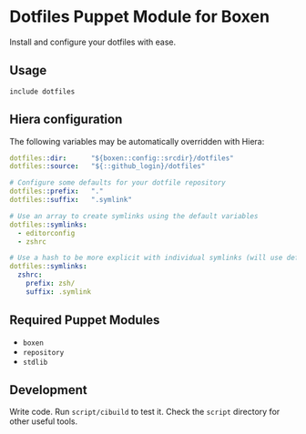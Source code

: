 # Dotfiles Puppet Module for Boxen

Install and configure your dotfiles with ease.

## Usage

```puppet
include dotfiles
```

## Hiera configuration

The following variables may be automatically overridden with Hiera:

``` yaml
dotfiles::dir:      "${boxen::config::srcdir}/dotfiles"
dotfiles::source:   "${::github_login}/dotfiles"

# Configure some defaults for your dotfile repository
dotfiles::prefix:   "."
dotfiles::suffix:   ".symlink"

# Use an array to create symlinks using the default variables
dotfiles::symlinks:
  - editorconfig
  - zshrc

# Use a hash to be more explicit with individual symlinks (will use defaults too)
dotfiles::symlinks:
  zshrc:
    prefix: zsh/
    suffix: .symlink
```

## Required Puppet Modules

* `boxen`
* `repository`
* `stdlib`

## Development

Write code. Run `script/cibuild` to test it. Check the `script`
directory for other useful tools.
